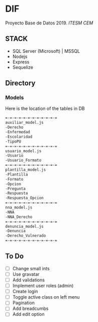 # DIF

Proyecto Base de Datos 2019.
*ITESM CEM*

## STACK

- SQL Server (Microsoft) | MSSQL
- Nodejs
- Express
- Sequelize

## Directory

### Models

Here is the location of the tables in DB

```txt
=-=-=-=-=-=-=-=-=-=-=-=
auxiliar_model.js
-Derecho
-Enfermedad
-Escolaridad
-TipoPU
=-=-=-=-=-=-=-=-=-=-=-=
usuario_model.js
-Usuario
-Usuario_Formato
=-=-=-=-=-=-=-=-=-=-=-=
plantilla_model.js
-Plantilla
-Formato
-Opcion
-Pregunta
-Respuesta
-Respuesta_Opcion
=-=-=-=-=-=-=-=-=-=-=-=
nna_model.js
-NNA
-NNA_Derecho
=-=-=-=-=-=-=-=-=-=-=-=
denuncia_model.js
-Denuncia
-Derecho_Vulnerado
=-=-=-=-=-=-=-=-=-=-=-=
```

## To Do
* [ ] Change small ints
* [ ] Use gravatar
* [ ] Add validations
* [ ] Implement user roles (admin)
* [ ] Create login
* [ ] Toggle active class on left menu
* [ ] Pagination
* [ ] Add breadcumbs
* [ ] Add edit option